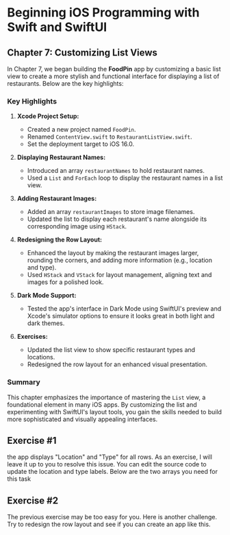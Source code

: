 # Beginning iOS Programming with Swift and SwiftUI

## Chapter 7: Customizing List Views

In Chapter 7, we began building the **FoodPin** app by customizing a basic list view to create a more stylish and functional interface for displaying a list of restaurants. Below are the key highlights:

### Key Highlights

1. **Xcode Project Setup:**

   - Created a new project named `FoodPin`.
   - Renamed `ContentView.swift` to `RestaurantListView.swift`.
   - Set the deployment target to iOS 16.0.

2. **Displaying Restaurant Names:**

   - Introduced an array `restaurantNames` to hold restaurant names.
   - Used a `List` and `ForEach` loop to display the restaurant names in a list view.

3. **Adding Restaurant Images:**

   - Added an array `restaurantImages` to store image filenames.
   - Updated the list to display each restaurant's name alongside its corresponding image using `HStack`.

4. **Redesigning the Row Layout:**

   - Enhanced the layout by making the restaurant images larger, rounding the corners, and adding more information (e.g., location and type).
   - Used `HStack` and `VStack` for layout management, aligning text and images for a polished look.

5. **Dark Mode Support:**

   - Tested the app's interface in Dark Mode using SwiftUI's preview and Xcode's simulator options to ensure it looks great in both light and dark themes.

6. **Exercises:**
   - Updated the list view to show specific restaurant types and locations.
   - Redesigned the row layout for an enhanced visual presentation.

### Summary

This chapter emphasizes the importance of mastering the `List` view, a foundational element in many iOS apps. By customizing the list and experimenting with SwiftUI's layout tools, you gain the skills needed to build more sophisticated and visually appealing interfaces.

## Exercise #1

the app displays "Location" and "Type" for all rows. As an exercise, I will leave it up to you to resolve this issue. You can edit the source code to update the location and type labels. Below are the two arrays you need for this task

## Exercise #2

The previous exercise may be too easy for you. Here is another challenge. Try to redesign the row layout and see if you can create an app like this.
